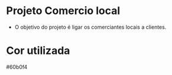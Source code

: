 # Projeto Comercio local

- O objetivo do projeto é ligar os comerciantes locais a clientes.

# Cor utilizada
#60b0f4